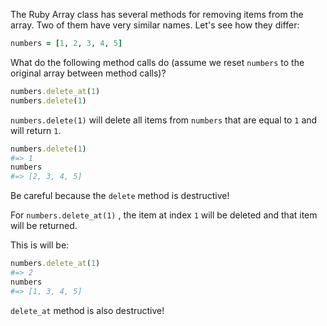 The Ruby Array class has several methods for removing items from the  array. Two of them have very similar names. Let's see how they differ:

```ruby
numbers = [1, 2, 3, 4, 5]
```

What do the following method calls do (assume we reset `numbers` to the original array between method calls)?

```ruby
numbers.delete_at(1)
numbers.delete(1)
```

`numbers.delete(1)`  will delete all items from `numbers` that are equal to `1` and will return `1`. 

```ruby
numbers.delete(1)
#=> 1
numbers
#=> [2, 3, 4, 5]
```

Be careful because the `delete` method is destructive!

For `numbers.delete_at(1)` , the item at index `1` will be deleted and that item will be returned. 

This is will be: 

```ruby
numbers.delete_at(1)
#=> 2
numbers
#=> [1, 3, 4, 5]
```

`delete_at` method is also destructive!



